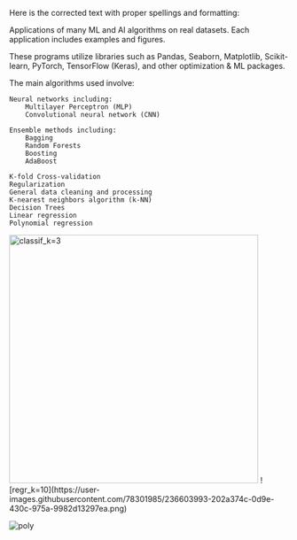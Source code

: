 
Here is the corrected text with proper spellings and formatting:

Applications of many ML and AI algorithms on real datasets. Each application includes examples and figures.

These programs utilize libraries such as Pandas, Seaborn, Matplotlib, Scikit-learn, PyTorch, TensorFlow (Keras), and other optimization & ML packages.

The main algorithms used involve:

    Neural networks including:
        Multilayer Perceptron (MLP)
        Convolutional neural network (CNN)

    Ensemble methods including:
        Bagging
        Random Forests
        Boosting
        AdaBoost

    K-fold Cross-validation
    Regularization
    General data cleaning and processing
    K-nearest neighbors algorithm (k-NN)
    Decision Trees
    Linear regression
    Polynomial regression

<img width="449" alt="classif_k=3" src="https://user-images.githubusercontent.com/78301985/236603966-7e155ddf-b659-4263-ac50-758eac23dd00.png">
![regr_k=10](https://user-images.githubusercontent.com/78301985/236603993-202a374c-0d9e-430c-975a-9982d13297ea.png)


![poly](https://user-images.githubusercontent.com/78301985/236598721-c60f25f8-6110-47c6-a9b6-30133f7ee450.png)
